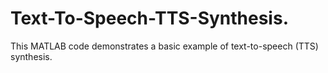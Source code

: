 # Text-To-Speech-TTS-Synthesis.
This MATLAB code demonstrates a basic example of text-to-speech (TTS) synthesis.
